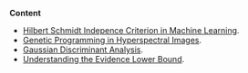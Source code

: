 **Content**

- [Hilbert Schmidt Indepence Criterion in Machine Learning](https://github.com/YurongChen1998/yurong-lib/blob/main/Essays/Hilbert%20Schmidt%20Independence%20Criterion%20in%20Machine%20Learning.pdf).
- [Genetic Programming in Hyperspectral Images](https://github.com/YurongChen1998/yurong-lib/blob/main/Essays/Genetic%20Programming%20in%20Hyperspectral%20Images.pdf).
- [Gaussian Discriminant Analysis](https://github.com/YurongChen1998/yurong-lib/blob/main/Essays/Gaussian%20Discriminant%20Analysis.pdf).
- [Understanding the Evidence Lower Bound]().
